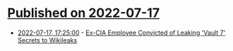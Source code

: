 # [Published on 2022-07-17](index.md)

* [2022-07-17, 17:25:00](https://soylentnews.org/article.pl?sid=22/07/16/1626256&from=rss) - [Ex-CIA Employee Convicted of Leaking 'Vault 7' Secrets to Wikileaks](https://soylentnews.org/article.pl?sid=22/07/16/1626256&from=rss)
